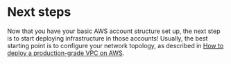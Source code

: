 # Next steps

Now that you have your basic AWS account structure set up, the next step is to start deploying infrastructure in those
accounts! Usually, the best starting point is to configure your network topology, as described in
[How to deploy a production-grade VPC on AWS](../2-vpc/stub.md).


<!-- ##DOCS-SOURCER-START
{"sourcePlugin":"Local File Copier","hash":"df0163ab98b4a265ec3d99e3f3fd582a"}
##DOCS-SOURCER-END -->
